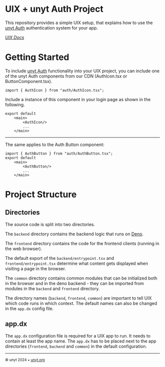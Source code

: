 # UIX + unyt Auth Project

This repository provides a simple UIX setup, that explains how to use the [unyt Auth](https://auth.unyt.org) authentication system for your app.

*[UIX Docs](https://docs.unyt.org/manual/uix/getting-started)*

# Getting Started
To include [unyt Auth](https://auth.unyt.org) functionality into your UIX project, you can include one of the unyt Auth components from our CDN (AuthIcon.tsx or ButtonComponent.tsx).
```tsx
import { AuthIcon } from "auth/AuthIcon.tsx";
```
Include a instance of this component in your login page as shown in the following.
```tsx
export default
    <main>
        <AuthIcon/>
		...
    </main>
```
---

The same applies to the Auth Button component:

```tsx
import { AuthButton } from "auth/AuthButton.tsx";
export default
    <main>
        <AuthButton/>
		...
    </main>
```


# Project Structure

## Directories
The source code is split into two directories. 

The `backend` directory contains the backend logic that runs on [Deno](https://deno.com/).

The `frontend` directory contains the code for the frontend clients (running in the web browser).

The default export of the `backend/entrypoint.tsx` and `frontend/entrypoint.tsx` determine what content
gets displayed when visiting a page in the browser.

The `common` directory contains common modules that can be initialized both in the browser and in the deno backend - they can be imported from modules in the `backend` and `frontend` directory.

The directory names (`backend`, `frontend`, `common`) are important to tell UIX which code runs in which context. The default names can also be changed in the `app.dx` config file.

## app.dx

The `app.dx` configuration file is required for a UIX app to run. It needs to contain at least the app name.
The `app.dx` has to be placed next to the app directories (`frontend`, `backend` and `common`) in the default configuration.

---

<sub>&copy; unyt 2024 • [unyt.org](https://unyt.org)</sub>
